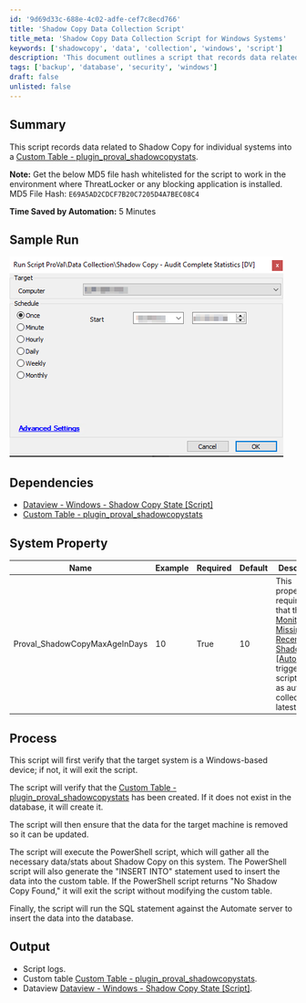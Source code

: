 ```yaml
---
id: '9d69d33c-688e-4c02-adfe-cef7c8ecd766'
title: 'Shadow Copy Data Collection Script'
title_meta: 'Shadow Copy Data Collection Script for Windows Systems'
keywords: ['shadowcopy', 'data', 'collection', 'windows', 'script']
description: 'This document outlines a script that records data related to Shadow Copy for individual systems into a custom table. It details the dependencies, system properties, process, and output of the script, including instructions for ensuring compatibility with blocking applications.'
tags: ['backup', 'database', 'security', 'windows']
draft: false
unlisted: false
---
```


## Summary

This script records data related to Shadow Copy for individual systems into a [Custom Table - plugin_proval_shadowcopystats](<../tables/plugin_proval_shadowcopystats.md>).

**Note:** Get the below MD5 file hash whitelisted for the script to work in the environment where ThreatLocker or any blocking application is installed.  
MD5 File Hash: `E69A5AD2CDCF7B20C7205D4A7BEC08C4`  

**Time Saved by Automation:** 5 Minutes

## Sample Run

![Sample Run](../../../static/img/Shadow-Copy---Audit-Complete-Statistics-DV/image_1.png)

## Dependencies

- [Dataview - Windows - Shadow Copy State [Script]](<../dataviews/Windows - Shadow Copy State Script.md>)  
- [Custom Table - plugin_proval_shadowcopystats](<../tables/plugin_proval_shadowcopystats.md>)

## System Property

| Name                              | Example | Required | Default | Description                                                                                                                                                                   |
|-----------------------------------|---------|----------|---------|-------------------------------------------------------------------------------------------------------------------------------------------------------------------------------|
| Proval_ShadowCopyMaxAgeInDays     | 10      | True     | 10      | This property is required so that the [Monitor - Missing Recent ShadowCopy [Autofix]](<../monitors/Execute Script - Shadow Copy - Audit Complete Statistics.md>) can trigger this script to run as autofix to collect the latest data. |

## Process

This script will first verify that the target system is a Windows-based device; if not, it will exit the script.

The script will verify that the [Custom Table - plugin_proval_shadowcopystats](<../tables/plugin_proval_shadowcopystats.md>) has been created. If it does not exist in the database, it will create it.

The script will then ensure that the data for the target machine is removed so it can be updated.

The script will execute the PowerShell script, which will gather all the necessary data/stats about Shadow Copy on this system. The PowerShell script will also generate the "INSERT INTO" statement used to insert the data into the custom table. If the PowerShell script returns "No Shadow Copy Found," it will exit the script without modifying the custom table.

Finally, the script will run the SQL statement against the Automate server to insert the data into the database.

## Output

- Script logs.
- Custom table [Custom Table - plugin_proval_shadowcopystats](<../tables/plugin_proval_shadowcopystats.md>).
- Dataview [Dataview - Windows - Shadow Copy State [Script]](<../dataviews/Windows - Shadow Copy State Script.md>).
